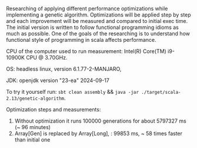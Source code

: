 Researching of applying different performance optimizations while implementing a genetic algorithm. 
Optimizations will be applied step by step and each improvement will be measured and compared to initial exec time.
The initial version is written to follow functional programming idioms as much as possible. 
One of the goals of the researching is to understand how functional style of programming in scala affects performance. 

CPU of the computer used to run measurement: Intel(R) Core(TM) i9-10900K CPU @ 3.70GHz.

OS: headless linux, version 6.1.77-2-MANJARO, 

JDK: openjdk version "23-ea" 2024-09-17

To try it yourself run: `sbt clean assembly` && `java -jar ./target/scala-2.13/genetic-algorithm`.

Optimization steps and measurements: 

1. Without optimization it runs 100000 generations for about 5797327 ms (~ 96 minutes)
2. Array[Gen] is replaced by Array[Long], : 99853 ms, ~ 58 times faster than initial one

